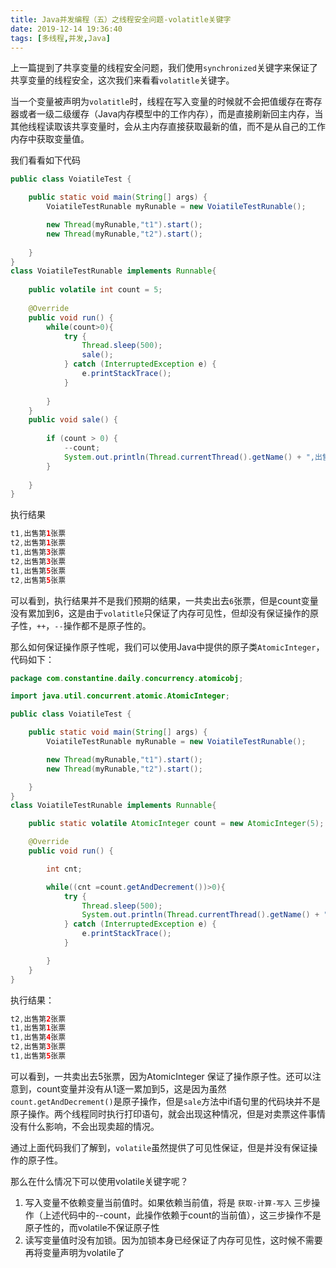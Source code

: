 ```yaml
---
title: Java并发编程（五）之线程安全问题-volatitle关键字
date: 2019-12-14 19:36:40
tags: [多线程,并发,Java]
---
```


上一篇提到了共享变量的线程安全问题，我们使用`synchronized`关键字来保证了共享变量的线程安全，这次我们来看看`volatitle`关键字。

当一个变量被声明为`volatitle`时，线程在写入变量的时候就不会把值缓存在寄存器或者一级二级缓存（Java内存模型中的工作内存），而是直接刷新回主内存，当其他线程读取该共享变量时，会从主内存直接获取最新的值，而不是从自己的工作内存中获取变量值。

我们看看如下代码

```java
public class VoiatileTest {

    public static void main(String[] args) {
        VoiatileTestRunable myRunable = new VoiatileTestRunable();

        new Thread(myRunable,"t1").start();
        new Thread(myRunable,"t2").start();
        
    }
}
class VoiatileTestRunable implements Runnable{
        
    public volatile int count = 5;
    
    @Override
    public void run() {
        while(count>0){
            try {
                Thread.sleep(500);
                sale();
            } catch (InterruptedException e) {
                e.printStackTrace();
            }
            
        } 
    }
    public void sale() {
        
        if (count > 0) {
            --count;
            System.out.println(Thread.currentThread().getName() + ",出售第" + (5 - count) + "张票");
        }
        
    }
}
```
执行结果

```java
t1,出售第1张票
t2,出售第1张票
t1,出售第3张票
t2,出售第3张票
t1,出售第5张票
t2,出售第5张票
```

可以看到，执行结果并不是我们预期的结果，一共卖出去`6`张票，但是count变量没有累加到6，这是由于`volatitle`只保证了内存可见性，但却没有保证操作的原子性，`++`，`--`操作都不是原子性的。

那么如何保证操作原子性呢，我们可以使用Java中提供的原子类`AtomicInteger`，代码如下：

```java
package com.constantine.daily.concurrency.atomicobj;

import java.util.concurrent.atomic.AtomicInteger;

public class VoiatileTest {

    public static void main(String[] args) {
        VoiatileTestRunable myRunable = new VoiatileTestRunable();

        new Thread(myRunable,"t1").start();
        new Thread(myRunable,"t2").start();

    }
}
class VoiatileTestRunable implements Runnable{

    public static volatile AtomicInteger count = new AtomicInteger(5);

    @Override
    public void run() {

        int cnt;

        while((cnt =count.getAndDecrement())>0){
            try {
                Thread.sleep(500);
                System.out.println(Thread.currentThread().getName() + ",出售第" + ((5 - cnt)+1) + "张票");
            } catch (InterruptedException e) {
                e.printStackTrace();
            }

        }
    }
}
```

执行结果：

```java
t2,出售第2张票
t1,出售第1张票
t1,出售第4张票
t2,出售第3张票
t1,出售第5张票
```
可以看到，一共卖出去5张票，因为AtomicInteger 保证了操作原子性。还可以注意到，count变量并没有从1逐一累加到5，这是因为虽然`count.getAndDecrement()`是原子操作，但是`sale`方法中if语句里的代码块并不是原子操作。两个线程同时执行打印语句，就会出现这种情况，但是对卖票这件事情没有什么影响，不会出现卖超的情况。

通过上面代码我们了解到，`volatile`虽然提供了可见性保证，但是并没有保证操作的原子性。

那么在什么情况下可以使用volatile关键字呢？

1. 写入变量不依赖变量当前值时。如果依赖当前值，将是 `获取-计算-写入` 三步操作（上述代码中的--count，此操作依赖于count的当前值），这三步操作不是原子性的，而volatile不保证原子性
2. 读写变量值时没有加锁。因为加锁本身已经保证了内存可见性，这时候不需要再将变量声明为volatile了
